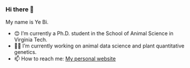 ### Hi there 👋

My name is Ye Bi.
- 😊 I’m currently a Ph.D. student in the School of Animal Science in Virginia Tech.
- 🌱🐮 I’m currently working on animal data science and plant quantitative genetics.
- 📫 How to reach me: [My personal website](https://yebigithub.github.io/)


